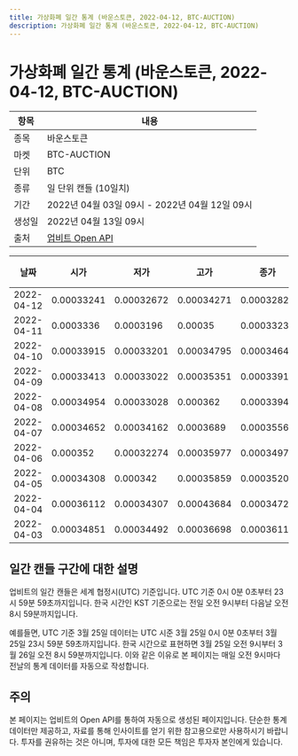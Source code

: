 ```yaml
---
title: 가상화폐 일간 통계 (바운스토큰, 2022-04-12, BTC-AUCTION)
description: 가상화폐 일간 통계 (바운스토큰, 2022-04-12, BTC-AUCTION)
---
```



가상화폐 일간 통계 (바운스토큰, 2022-04-12, BTC-AUCTION)
===

|항목|내용|
|--|--|
|종목|바운스토큰|
|마켓|BTC-AUCTION|
|단위|BTC|
|종류|일 단위 캔들 (10일치)|
|기간|2022년 04월 03일 09시 - 2022년 04월 12일 09시|
|생성일|2022년 04월 13일 09시|
|출처|[업비트 Open API](https://docs.upbit.com)|


|날짜|시가|저가|고가|종가|비고|
|--|--|--|--|--|--|
|2022-04-12|0.00033241|0.00032672|0.00034271|0.0003282|    |
|2022-04-11|0.0003336|0.0003196|0.00035|0.00033239|    |
|2022-04-10|0.00033915|0.00033201|0.00034795|0.00034641|    |
|2022-04-09|0.00033413|0.00033022|0.00035351|0.00033915|    |
|2022-04-08|0.00034954|0.00033028|0.000362|0.00033945|    |
|2022-04-07|0.00034652|0.00034162|0.0003689|0.00035561|    |
|2022-04-06|0.000352|0.00032274|0.00035977|0.00034973|    |
|2022-04-05|0.00034308|0.000342|0.00035859|0.00035201|    |
|2022-04-04|0.00036112|0.00034307|0.00043684|0.00034726|    |
|2022-04-03|0.00034851|0.00034492|0.00036698|0.00036112|    |


일간 캔들 구간에 대한 설명
---


업비트의 일간 캔들은 세계 협정시(UTC) 기준입니다. 
UTC 기준 0시 0분 0초부터 23시 59분 59초까지입니다. 
한국 시간인 KST 기준으로는 전일 오전 9시부터 다음날 오전 8시 59분까지입니다. 


예를들면, UTC 기준 3월 25일 데이터는 UTC 시준 3월 25일 0시 0분 0초부터 3월 25일 23시 59분 59초까지입니다. 
한국 시간으로 표현하면 3월 25일 오전 9시부터 3월 26일 오전 8시 59분까지입니다. 
이와 같은 이유로 본 페이지는 매일 오전 9시마다 전날의 통계 데이터를 자동으로 작성합니다. 


주의
---


본 페이지는 업비트의 Open API를 통하여 자동으로 생성된 페이지입니다. 
단순한 통계 데이터만 제공하고, 자료를 통해 인사이트를 얻기 위한 참고용으로만 사용하시기 바랍니다. 
투자를 권유하는 것은 아니며, 투자에 대한 모든 책임은 투자자 본인에게 있습니다. 
